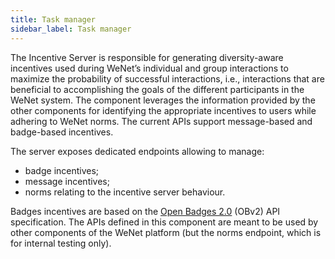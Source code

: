 ```yaml
---
title: Task manager
sidebar_label: Task manager
---
```


The Incentive Server is responsible for generating diversity-aware incentives used during
WeNet’s individual and group interactions to maximize the probability of successful
interactions, i.e., interactions that are beneficial to accomplishing the goals of the different
participants in the WeNet system. The component leverages the information provided by the
other components for identifying the appropriate incentives to users while adhering to WeNet
norms. The current APIs support message-based and badge-based incentives. 


The server exposes dedicated endpoints allowing to manage:
- badge incentives;
- message incentives;
- norms relating to the incentive server behaviour.

Badges incentives are based on the [Open Badges 2.0](https://www.imsglobal.org/sites/default/files/Badges/OBv2p0Final/index.html) (OBv2) API specification.
The APIs defined in this component are meant to be used by other components of the WeNet
platform (but the norms endpoint, which is for internal testing only). 
